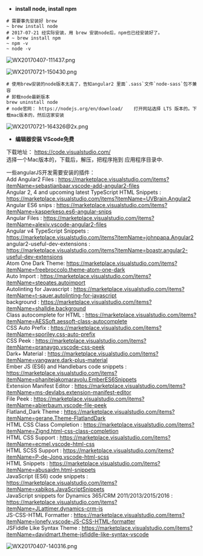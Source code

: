 * **install node, install npm**   

```  
# 需要事先安装好 brew
~ brew install node
# 2017-07-21 经实际安装，用 brew 安装node后，npm也已经安装好了。
# ~ brew install npm
~ npm -v
~ node -v
```    
![WX20170407-111437.png](https://bitbucket.org/repo/oE6yEX/images/1655153530-WX20170407-111437.png)  

![WX20170721-150430.png](https://bitbucket.org/repo/oE6yEX/images/1247795137-WX20170721-150430.png)   

```    
# 使用brew安装的node版本太高了，告知angular2 里面`.sass`文件`node-sass`包不兼容
# 卸载node最新版本
brew uninstall node 
# node官网： https://nodejs.org/en/download/    打开网站选择 LTS 版本的。下载mac版本的，然后店家安装
```
![WX20170721-164326@2x.png](https://bitbucket.org/repo/oE6yEX/images/2695786042-WX20170721-164326@2x.png)


* **编辑器安装 VScode免费**    

下载地址： 
https://code.visualstudio.com/  
选择一个Mac版本的，下载后，解压，把程序拖到 应用程序目录中.     

一些angularJS开发需要安装的插件：  
Add Angular2 Files : https://marketplace.visualstudio.com/items?itemName=sebastianbaar.vscode-add-angular2-files     
Angular 2, 4 and upcoming latest TypeScript HTML Snippets : https://marketplace.visualstudio.com/items?itemName=UVBrain.Angular2     
Angular ES6 snips : https://marketplace.visualstudio.com/items?itemName=kasperkeso.es6-angular-snips   
Angular Files : https://marketplace.visualstudio.com/items?itemName=alexiv.vscode-angular2-files    
Angular v4 TypeScript Snippets : https://marketplace.visualstudio.com/items?itemName=johnpapa.Angular2    
angular2-useful-dev-extensions : https://marketplace.visualstudio.com/items?itemName=boastr.angular2-useful-dev-extensions    
Atom One Dark Theme: https://marketplace.visualstudio.com/items?itemName=freebroccolo.theme-atom-one-dark    
Auto Import : https://marketplace.visualstudio.com/items?itemName=steoates.autoimport      
Autolinting for Javascript : https://marketplace.visualstudio.com/items?itemName=t-sauer.autolinting-for-javascript     
background  : https://marketplace.visualstudio.com/items?itemName=shalldie.background     
Class autocomplete for HTML : https://marketplace.visualstudio.com/items?itemName=AESSoft.aessoft-class-autocomplete     
CSS Auto Prefix : https://marketplace.visualstudio.com/items?itemName=sporiley.css-auto-prefix     
CSS Peek  : https://marketplace.visualstudio.com/items?itemName=pranaygp.vscode-css-peek     
Dark+ Material : https://marketplace.visualstudio.com/items?itemName=vangware.dark-plus-material    
Ember JS (ES6) and Handlebars code snippets : https://marketplace.visualstudio.com/items?itemName=phanitejakomaravolu.EmberES6Snippets     
Extension Manifest Editor : https://marketplace.visualstudio.com/items?itemName=ms-devlabs.extension-manifest-editor    
File Peek : https://marketplace.visualstudio.com/items?itemName=abierbaum.vscode-file-peek     
Flatland_Dark Theme : https://marketplace.visualstudio.com/items?itemName=gerane.Theme-FlatlandDark    
HTML CSS Class Completion : https://marketplace.visualstudio.com/items?itemName=Zignd.html-css-class-completion    
HTML CSS Support : https://marketplace.visualstudio.com/items?itemName=ecmel.vscode-html-css    
HTML SCSS Support : https://marketplace.visualstudio.com/items?itemName=P-de-Jong.vscode-html-scss    
HTML Snippets : https://marketplace.visualstudio.com/items?itemName=abusaidm.html-snippets   
JavaScript (ES6) code snippets : https://marketplace.visualstudio.com/items?itemName=xabikos.JavaScriptSnippets    
JavaScript snippets for Dynamics 365/CRM 2011/2013/2015/2016 : https://marketplace.visualstudio.com/items?itemName=JLattimer.dynamics-crm-js     
JS-CSS-HTML Formatter : https://marketplace.visualstudio.com/items?itemName=lonefy.vscode-JS-CSS-HTML-formatter    
JSFiddle Like Syntax Theme : https://marketplace.visualstudio.com/items?itemName=davidmart.theme-jsfiddle-like-syntax-vscode       

![WX20170407-140316.png](https://bitbucket.org/repo/oE6yEX/images/3552433634-WX20170407-140316.png)